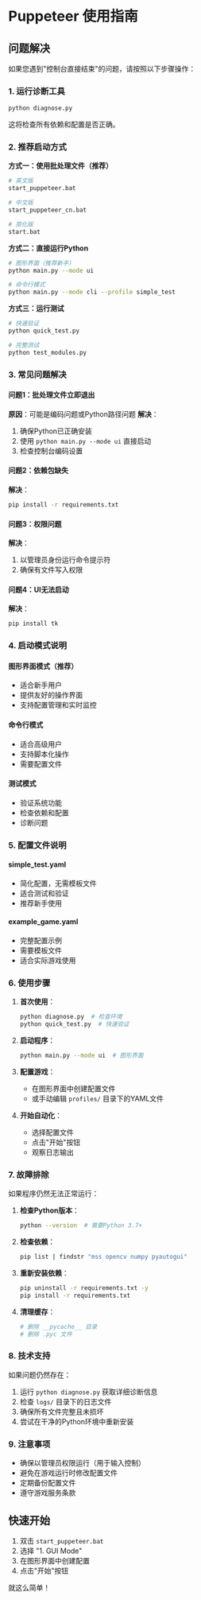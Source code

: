 # Puppeteer 使用指南

## 问题解决

如果您遇到"控制台直接结束"的问题，请按照以下步骤操作：

### 1. 运行诊断工具

```bash
python diagnose.py
```

这将检查所有依赖和配置是否正确。

### 2. 推荐启动方式

**方式一：使用批处理文件（推荐）**
```bash
# 英文版
start_puppeteer.bat

# 中文版
start_puppeteer_cn.bat

# 简化版
start.bat
```

**方式二：直接运行Python**
```bash
# 图形界面（推荐新手）
python main.py --mode ui

# 命令行模式
python main.py --mode cli --profile simple_test
```

**方式三：运行测试**
```bash
# 快速验证
python quick_test.py

# 完整测试
python test_modules.py
```

### 3. 常见问题解决

#### 问题1：批处理文件立即退出
**原因**：可能是编码问题或Python路径问题
**解决**：
1. 确保Python已正确安装
2. 使用 `python main.py --mode ui` 直接启动
3. 检查控制台编码设置

#### 问题2：依赖包缺失
**解决**：
```bash
pip install -r requirements.txt
```

#### 问题3：权限问题
**解决**：
1. 以管理员身份运行命令提示符
2. 确保有文件写入权限

#### 问题4：UI无法启动
**解决**：
```bash
pip install tk
```

### 4. 启动模式说明

#### 图形界面模式（推荐）
- 适合新手用户
- 提供友好的操作界面
- 支持配置管理和实时监控

#### 命令行模式
- 适合高级用户
- 支持脚本化操作
- 需要配置文件

#### 测试模式
- 验证系统功能
- 检查依赖和配置
- 诊断问题

### 5. 配置文件说明

#### simple_test.yaml
- 简化配置，无需模板文件
- 适合测试和验证
- 推荐新手使用

#### example_game.yaml
- 完整配置示例
- 需要模板文件
- 适合实际游戏使用

### 6. 使用步骤

1. **首次使用**：
   ```bash
   python diagnose.py  # 检查环境
   python quick_test.py  # 快速验证
   ```

2. **启动程序**：
   ```bash
   python main.py --mode ui  # 图形界面
   ```

3. **配置游戏**：
   - 在图形界面中创建配置文件
   - 或手动编辑 `profiles/` 目录下的YAML文件

4. **开始自动化**：
   - 选择配置文件
   - 点击"开始"按钮
   - 观察日志输出

### 7. 故障排除

如果程序仍然无法正常运行：

1. **检查Python版本**：
   ```bash
   python --version  # 需要Python 3.7+
   ```

2. **检查依赖**：
   ```bash
   pip list | findstr "mss opencv numpy pyautogui"
   ```

3. **重新安装依赖**：
   ```bash
   pip uninstall -r requirements.txt -y
   pip install -r requirements.txt
   ```

4. **清理缓存**：
   ```bash
   # 删除 __pycache__ 目录
   # 删除 .pyc 文件
   ```

### 8. 技术支持

如果问题仍然存在：

1. 运行 `python diagnose.py` 获取详细诊断信息
2. 检查 `logs/` 目录下的日志文件
3. 确保所有文件完整且未损坏
4. 尝试在干净的Python环境中重新安装

### 9. 注意事项

- 确保以管理员权限运行（用于输入控制）
- 避免在游戏运行时修改配置文件
- 定期备份配置文件
- 遵守游戏服务条款

## 快速开始

1. 双击 `start_puppeteer.bat`
2. 选择 "1. GUI Mode"
3. 在图形界面中创建配置
4. 点击"开始"按钮

就这么简单！
